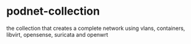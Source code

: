# podnet-collection
the collection that creates a complete network using vlans, containers, libvirt, opensense, suricata and openwrt
